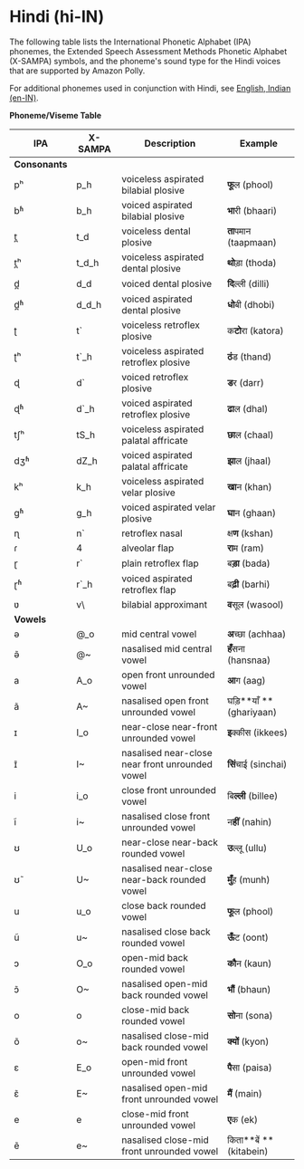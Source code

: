 # Hindi \(hi\-IN\)<a name="ph-table-hindi"></a>

The following table lists the International Phonetic Alphabet \(IPA\) phonemes, the Extended Speech Assessment Methods Phonetic Alphabet \(X\-SAMPA\) symbols, and the phoneme's sound type for the Hindi voices that are supported by Amazon Polly\.

For additional phonemes used in conjunction with Hindi, see [English, Indian \(en\-IN\)](ph-table-english-in.md)\. 


**Phoneme/Viseme Table**  

| IPA | X\-SAMPA | Description | Example | 
| --- | --- | --- | --- | 
|  **Consonants**  | 
| pʰ | p\_h | voiceless aspirated bilabial plosive | **फू**ल \(phool\) | 
| bʱ | b\_h | voiced aspirated bilabial plosive | **भा**री \(bhaari\) | 
| t̪ | t\_d | voiceless dental plosive | **ता**पमान \(taapmaan\) | 
| t̪ʰ | t\_d\_h | voiceless aspirated dental plosive | **थो**ड़ा \(thoda\) | 
| d̪ | d\_d | voiced dental plosive | **दि**ल्ली \(dilli\) | 
| d̪ʱ | d\_d\_h | voiced aspirated dental plosive | **धो**बी \(dhobi\) | 
| ʈ | t` | voiceless retroflex plosive | क**टो**रा \(katora\) | 
| ʈʰ | t`\_h | voiceless aspirated retroflex plosive | **ठं**ड \(thand\) | 
| ɖ | d` | voiced retroflex plosive | **ड**र \(darr\) | 
| ɖʱ | d`\_h | voiced aspirated retroflex plosive | **ढा**ल \(dhal\) | 
| tʃʰ | tS\_h | voiceless aspirated palatal affricate | **छा**ल \(chaal\) | 
| dʒʱ | dZ\_h | voiced aspirated palatal affricate | **झा**ल \(jhaal\) | 
| kʰ | k\_h  | voiceless aspirated velar plosive | **खा**न \(khan\) | 
| ɡʱ | g\_h | voiced aspirated velar plosive | **घा**न \(ghaan\) | 
| ɳ | n` | retroflex nasal | क्ष**ण** \(kshan\) | 
| ɾ | 4 | alveolar flap | **रा**म \(ram\) | 
| ɽ | r` | plain retroflex flap | ब**ड़ा** \(bada\) | 
| ɽʱ | r`\_h | voiced aspirated retroflex flap | ब**ढ़ी** \(barhi\) | 
| ʋ | v\\ | bilabial approximant | **व**सूल \(wasool\) | 
|  **Vowels**  | 
| ə | @\_o | mid central vowel | **अ**च्छा \(achhaa\) | 
| ə̃ | @\~ | nasalised mid central vowel | **हँ**सना \(hansnaa\) | 
| a | A\_o | open front unrounded vowel | **आ**ग \(aag\) | 
| ã | A\~ | nasalised open front unrounded vowel | घड़ि**याँ ** \(ghariyaan\) | 
| ɪ | I\_o | near\-close near\-front unrounded vowel | **इ**क्कीस \(ikkees\) | 
| ɪ̃ | I\~ | nasalised near\-close near front unrounded vowel | **सिं**चाई \(sinchai\) | 
| i | i\_o | close front unrounded vowel | बि**ल्ली** \(billee\) | 
| ĩ | i\~ | nasalised close front unrounded vowel | न**हीं** \(nahin\) | 
| ʊ | U\_o | near\-close near\-back rounded vowel | **उ**ल्लू \(ullu\) | 
| ʊ̃ | U\~ | nasalised near\-close near\-back rounded vowel | **मुँ**ह \(munh\) | 
| u | u\_o | close back rounded vowel | **फू**ल \(phool\) | 
| ũ | u\~ | nasalised close back rounded vowel | **ऊँ**ट \(oont\) | 
| ɔ | O\_o | open\-mid back rounded vowel | **कौ**न \(kaun\) | 
| ɔ̃ | O\~ | nasalised open\-mid back rounded vowel | **भौं** \(bhaun\) | 
| o | o | close\-mid back rounded vowel | **सो**ना \(sona\) | 
| õ | o\~ | nasalised close\-mid back rounded vowel | **क्यों** \(kyon\) | 
| ɛ | E\_o | open\-mid front unrounded vowel | **पै**सा \(paisa\) | 
| ɛ̃ | E\~ | nasalised open\-mid front unrounded vowel | **मैं** \(main\) | 
| e | e | close\-mid front unrounded vowel | **ए**क \(ek\) | 
| ẽ | e\~ | nasalised close\-mid front unrounded vowel | किता**बें ** \(kitabein\) | 